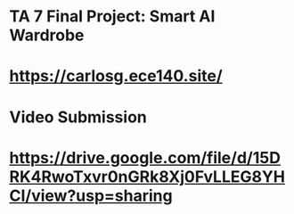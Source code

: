 # TA 7 Final Project: Smart AI Wardrobe

# https://carlosg.ece140.site/

# Video Submission

# https://drive.google.com/file/d/15DRK4RwoTxvr0nGRk8Xj0FvLLEG8YHCI/view?usp=sharing
